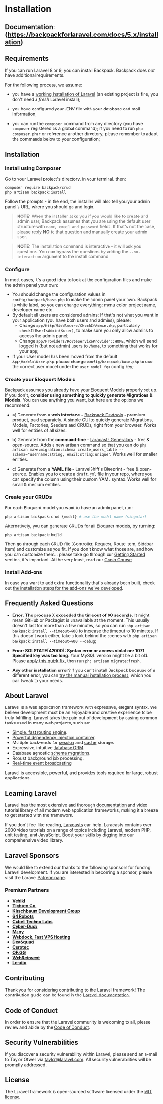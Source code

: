 # Installation
Documentation: (https://backpackforlaravel.com/docs/5.x/installation)
---

<a name="requirements"></a>
## Requirements

If you can run Laravel 8 or 9, you can install Backpack. Backpack does _not_ have additional requirements. 

For the following process, we assume:

- you have a [working installation of Laravel](https://laravel.com/docs/9.x#installation) (an existing project is fine, you don't need a *fresh* Laravel install);

- you have configured your .ENV file with your database and mail information;

- you can run the ```composer``` command from any directory (you have ```composer``` registered as a global command); if you need to run ```php composer.phar``` or reference another directory, please remember to adapt the commands below to your configuration;

<a name="installation"></a>
## Installation

<a name="install-core-packages"></a>
### Install using Composer

Go to your Laravel project's directory, in your terminal, then:

``` bash
composer require backpack/crud
php artisan backpack:install
```

Follow the prompts - in the end, the installer will also tell you your admin panel's URL, where you should go and login.

> **NOTE:** When the installer asks you if you would like to create and admin user, Backpack assumes that you are using the default user structure with `name, email and password` fields. If that's not the case, please reply **NO** to that question and manually create your admin user.

> **NOTE:** The installation command is interactive - it will ask you questions. You can bypass the questions by adding the `--no-interaction` argument to the install command. 

### Configure 

In most cases, it's a good idea to look at the configuration files and make the admin panel your own:
- You should change the configuration values in ```config/backpack/base.php``` to make the admin panel your own. Backpack is white label, so you can change everything: menu color, project name, developer name etc.
- By default all users are considered admins; If that's not what you want in your application (you have both users and admins), please:
    - Change ```app/Http/Middleware/CheckIfAdmin.php```, particularly ```checkIfUserIsAdmin($user)```, to make sure you only allow admins to access the admin panel;
    - Change ```app/Providers/RouteServiceProvider::HOME```, which will send logged in (but not admin) users to `/home`, to something that works for your app;
- If your User model has been moved from the default ```App\Models\User.php```, please change ```config/backpack/base.php``` to use the correct user model under the ```user_model_fqn``` config key;

### Create your Eloquent Models

Backpack assumes you already have your Eloquent Models properly set up. If you don't, **consider using something to quickly generate Migrations & Models**. You can use anything you want, but here are the options we recommend:

- a) Generate from a **web interface** - [Backpack Devtools](https://backpackforlaravel.com/products/devtools) - premium product, paid separately. A simple GUI to quickly generate Migrations, Models, Factories, Seeders and CRUDs, right from your browser. Works well for entities of all sizes.

- b) Generate from the **command-line** - [Laracasts Generators](https://github.com/laracasts/Laravel-5-Generators-Extended) - free & open-source. Adds a new artisan command so that you can do `php artisan make:migration:schema create_users_table --schema="username:string, email:string:unique"`. Works well for smaller entities.

- c) Generate from a **YAML file** - [LaravelShift's Blueprint](https://blueprint.laravelshift.com/) - free & open-source. Enables you to create a `draft.yml` file in your repo, where you can specify the column using their custom YAML syntax. Works well for small & medium entities.

### Create your CRUDs

For each Eloquent model you want to have an admin panel, run:

```bash
php artisan backpack:crud {model} # use the model name (singular)
```

Alternatively, you can generate CRUDs for all Eloqunet models, by running:

```bash
php artisan backpack:build
```

Then go through each CRUD file (Controller, Request, Route Item, Sidebar Item) and customize as you fit. If you don't know what those are, and how you can customize them... please take go through our [Getting Started](https://backpackforlaravel.com/docs/5.x/introduction#how-to-start) section, it's important. At the very least, read our [Crash Course](https://backpackforlaravel.com/docs/5.x/crud-tutorial).

<a name="install-add-ons"></a>
### Install Add-ons

In case you want to add extra functionality that's already been built, check out [the installation steps for the add-ons we've developed](/docs/{{version}}/install-optionals).

<a name="frequently-asked-questions"></a>
## Frequently Asked Questions

- **Error: The process X exceeded the timeout of 60 seconds.** It might mean GitHub or Packagist is unavailable at the moment. This usually doesn't last for more than a few minutes, so you can run ```php artisan backpack:install --timeout=600``` to increase the timeout to 10 minutes. If this doesn't work either, take a look behind the scenes with ```php artisan backpack:install --timeout=600 --debug```;

- **Error: SQLSTATE[42000]: Syntax error or access violation: 1071 Specified key was too long**. Your MySQL version might be a bit old. Please [apply this quick fix](https://laravel-news.com/laravel-5-4-key-too-long-error), then run ```php artisan migrate:fresh```.

- **Any other installation error?** If you can't install Backpack because of a different error, you can [try the manual installation process](/docs/{{version}}/crud-how-to#manually-install-backpack), which you can tweak to your needs.

## About Laravel

Laravel is a web application framework with expressive, elegant syntax. We believe development must be an enjoyable and creative experience to be truly fulfilling. Laravel takes the pain out of development by easing common tasks used in many web projects, such as:

- [Simple, fast routing engine](https://laravel.com/docs/routing).
- [Powerful dependency injection container](https://laravel.com/docs/container).
- Multiple back-ends for [session](https://laravel.com/docs/session) and [cache](https://laravel.com/docs/cache) storage.
- Expressive, intuitive [database ORM](https://laravel.com/docs/eloquent).
- Database agnostic [schema migrations](https://laravel.com/docs/migrations).
- [Robust background job processing](https://laravel.com/docs/queues).
- [Real-time event broadcasting](https://laravel.com/docs/broadcasting).

Laravel is accessible, powerful, and provides tools required for large, robust applications.

## Learning Laravel

Laravel has the most extensive and thorough [documentation](https://laravel.com/docs) and video tutorial library of all modern web application frameworks, making it a breeze to get started with the framework.

If you don't feel like reading, [Laracasts](https://laracasts.com) can help. Laracasts contains over 2000 video tutorials on a range of topics including Laravel, modern PHP, unit testing, and JavaScript. Boost your skills by digging into our comprehensive video library.

## Laravel Sponsors

We would like to extend our thanks to the following sponsors for funding Laravel development. If you are interested in becoming a sponsor, please visit the Laravel [Patreon page](https://patreon.com/taylorotwell).

### Premium Partners

- **[Vehikl](https://vehikl.com/)**
- **[Tighten Co.](https://tighten.co)**
- **[Kirschbaum Development Group](https://kirschbaumdevelopment.com)**
- **[64 Robots](https://64robots.com)**
- **[Cubet Techno Labs](https://cubettech.com)**
- **[Cyber-Duck](https://cyber-duck.co.uk)**
- **[Many](https://www.many.co.uk)**
- **[Webdock, Fast VPS Hosting](https://www.webdock.io/en)**
- **[DevSquad](https://devsquad.com)**
- **[Curotec](https://www.curotec.com/services/technologies/laravel/)**
- **[OP.GG](https://op.gg)**
- **[WebReinvent](https://webreinvent.com/?utm_source=laravel&utm_medium=github&utm_campaign=patreon-sponsors)**
- **[Lendio](https://lendio.com)**

## Contributing

Thank you for considering contributing to the Laravel framework! The contribution guide can be found in the [Laravel documentation](https://laravel.com/docs/contributions).

## Code of Conduct

In order to ensure that the Laravel community is welcoming to all, please review and abide by the [Code of Conduct](https://laravel.com/docs/contributions#code-of-conduct).

## Security Vulnerabilities

If you discover a security vulnerability within Laravel, please send an e-mail to Taylor Otwell via [taylor@laravel.com](mailto:taylor@laravel.com). All security vulnerabilities will be promptly addressed.

## License

The Laravel framework is open-sourced software licensed under the [MIT license](https://opensource.org/licenses/MIT).
